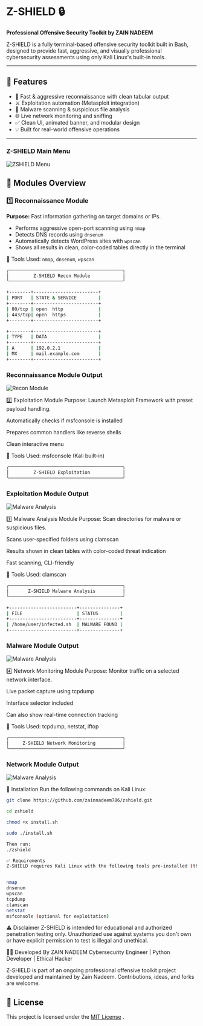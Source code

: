# Z-SHIELD 🔒
**Professional Offensive Security Toolkit by ZAIN NADEEM**

Z-SHIELD is a fully terminal-based offensive security toolkit built in Bash, designed to provide fast, aggressive, and visually professional cybersecurity assessments using only Kali Linux's built-in tools.

---

## 📌 Features

- 🎯 Fast & aggressive reconnaissance with clean tabular output
- ⚔️ Exploitation automation (Metasploit integration)
- 🧬 Malware scanning & suspicious file analysis
- 🌐 Live network monitoring and sniffing
- ✅ Clean UI, animated banner, and modular design
- 💡 Built for real-world offensive operations

---

### Z-SHIELD Main Menu

![ZSHIELD Menu](screenshots/banner.png)


## 📁 Modules Overview

### 1️⃣ Reconnaissance Module
**Purpose:** Fast information gathering on target domains or IPs.

- Performs aggressive open-port scanning using `nmap`
- Detects DNS records using `dnsenum`
- Automatically detects WordPress sites with `wpscan`
- Shows all results in clean, color-coded tables directly in the terminal

📂 Tools Used: `nmap`, `dnsenum`, `wpscan`

```bash
╭──────────────────────────────────────────╮
│         Z-SHIELD Recon Module            │
╰──────────────────────────────────────────╯

+--------+------------------------+
| PORT   | STATE & SERVICE        |
+--------+------------------------+
| 80/tcp | open  http             |
| 443/tcp| open  https            |
+--------+------------------------+

+--------+------------------------+
| TYPE   | DATA                   |
+--------+------------------------+
| A      | 192.0.2.1              |
| MX     | mail.example.com       |
+--------+------------------------+
```
### Reconnaissance Module Output

![Recon Module](screenshots/recon-output.png)


2️⃣ Exploitation Module
Purpose: Launch Metasploit Framework with preset payload handling.

Automatically checks if msfconsole is installed

Prepares common handlers like reverse shells

Clean interactive menu

📂 Tools Used: msfconsole (Kali built-in)

```bash
╭──────────────────────────────────────────╮
│         Z-SHIELD Exploitation            │
╰──────────────────────────────────────────╯
```
### Exploitation Module Output

![Malware Analysis](screenshots/exploit-output.png)


3️⃣ Malware Analysis Module
Purpose: Scan directories for malware or suspicious files.

Scans user-specified folders using clamscan

Results shown in clean tables with color-coded threat indication

Fast scanning, CLI-friendly

📂 Tools Used: clamscan

```bash
╭──────────────────────────────────────────╮
│       Z-SHIELD Malware Analysis          │
╰──────────────────────────────────────────╯

+-------------------------+---------------+
| FILE                    | STATUS        |
+-------------------------+---------------+
| /home/user/infected.sh  | MALWARE FOUND |
+-------------------------+---------------+

```
### Malware Module Output

![Malware Analysis](screenshots/malware.png)


4️⃣ Network Monitoring Module
Purpose: Monitor traffic on a selected network interface.

Live packet capture using tcpdump

Interface selector included

Can also show real-time connection tracking

📂 Tools Used: tcpdump, netstat, iftop

```bash
╭──────────────────────────────────────────╮
│     Z-SHIELD Network Monitoring          │
╰──────────────────────────────────────────╯

```
### Network Module Output

![Malware Analysis](screenshots/Network.png)


🚀 Installation
Run the following commands on Kali Linux:

```bash
git clone https://github.com/zainnadeem786/zshield.git

cd zshield

chmod +x install.sh

sudo ./install.sh

Then run:
./zshield
```
```bash
✅ Requirements
Z-SHIELD requires Kali Linux with the following tools pre-installed (they are by default):


nmap
dnsenum
wpscan
tcpdump
clamscan
netstat
msfconsole (optional for exploitation)
```

⚠️ Disclaimer
Z-SHIELD is intended for educational and authorized penetration testing only. Unauthorized use against systems you don't own or have explicit permission to test is illegal and unethical.

👨‍💻 Developed By
ZAIN NADEEM
Cybersecurity Engineer | Python Developer | Ethical Hacker

Z-SHIELD is part of an ongoing professional offensive toolkit project developed and maintained by Zain Nadeem. Contributions, ideas, and forks are welcome.

## 📄 License

This project is licensed under the [MIT License](./LICENSE) .

